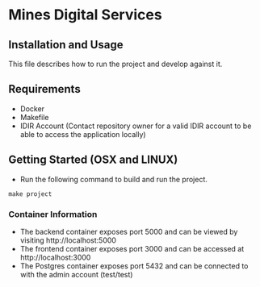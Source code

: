 # Mines Digital Services

## Installation and Usage

This file describes how to run the project and develop against it.

## Requirements

* Docker
* Makefile
* IDIR Account (Contact repository owner for a valid IDIR account to be able to access the application locally)

## Getting Started (OSX and LINUX)

* Run the following command to build and run the project.
```
make project
```

### Container Information
* The backend container exposes port 5000 and can be viewed by visiting http://localhost:5000
* The frontend container exposes port 3000 and can be accessed at http://localhost:3000
* The Postgres container exposes port 5432 and can be connected to with the admin account (test/test)

